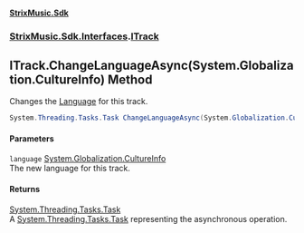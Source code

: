 #### [StrixMusic.Sdk](./index.md 'index')
### [StrixMusic.Sdk.Interfaces](./StrixMusic-Sdk-Interfaces.md 'StrixMusic.Sdk.Interfaces').[ITrack](./StrixMusic-Sdk-Interfaces-ITrack.md 'StrixMusic.Sdk.Interfaces.ITrack')
## ITrack.ChangeLanguageAsync(System.Globalization.CultureInfo) Method
Changes the [Language](./StrixMusic-Sdk-Interfaces-ITrack-Language.md 'StrixMusic.Sdk.Interfaces.ITrack.Language') for this track.  
```csharp
System.Threading.Tasks.Task ChangeLanguageAsync(System.Globalization.CultureInfo language);
```
#### Parameters
<a name='StrixMusic-Sdk-Interfaces-ITrack-ChangeLanguageAsync(System-Globalization-CultureInfo)-language'></a>
`language` [System.Globalization.CultureInfo](https://docs.microsoft.com/en-us/dotnet/api/System.Globalization.CultureInfo 'System.Globalization.CultureInfo')  
The new language for this track.  
  
#### Returns
[System.Threading.Tasks.Task](https://docs.microsoft.com/en-us/dotnet/api/System.Threading.Tasks.Task 'System.Threading.Tasks.Task')  
A [System.Threading.Tasks.Task](https://docs.microsoft.com/en-us/dotnet/api/System.Threading.Tasks.Task 'System.Threading.Tasks.Task') representing the asynchronous operation.  
